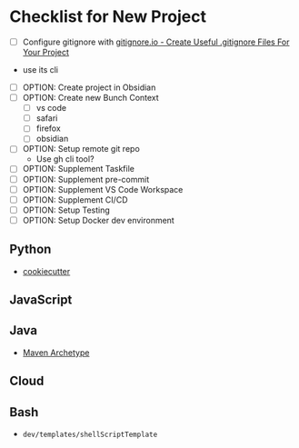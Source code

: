 # Checklist for New Project
- [ ] Configure gitignore with [gitignore.io - Create Useful .gitignore Files For Your Project](https://www.toptal.com/developers/gitignore)
- use its cli
- [ ] OPTION: Create project in Obsidian
- [ ] OPTION: Create new Bunch Context
  - [ ] vs code
  - [ ] safari
  - [ ] firefox
  - [ ] obsidian
- [ ] OPTION: Setup remote git repo
  - Use gh cli tool?
- [ ] OPTION: Supplement Taskfile
- [ ] OPTION: Supplement pre-commit
- [ ] OPTION: Supplement VS Code Workspace
- [ ] OPTION: Supplement CI/CD
- [ ] OPTION: Setup Testing
- [ ] OPTION: Setup Docker dev environment

## Python
- [cookiecutter](https://cookiecutter.readthedocs.io/en/stable/README.html)

## JavaScript

## Java
- [Maven Archetype](https://maven.apache.org/guides/introduction/introduction-to-archetypes.html)

## Cloud

## Bash
- `dev/templates/shellScriptTemplate`

